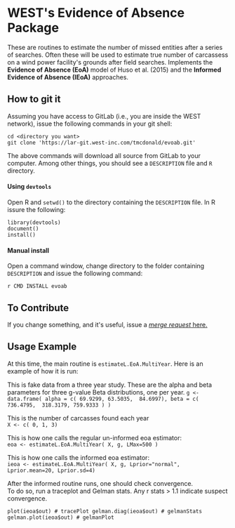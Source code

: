 # WEST's Evidence of Absence Package

These are routines to estimate the number of missed entities after a series of
searches. Often these will be
used to estimate true number of carcassess on a wind power facility's grounds
after field searches. Implements the **Evidence of Absence (EoA)** model of Huso et al. (2015) and the
**Informed Evidence of Absence (IEoA)** approaches.

## How to git it

Assuming you have access to GitLab (i.e., you are inside the WEST network), issue the following 
commands in your git shell: 

`cd <directory you want>`  
`git clone 'https://lar-git.west-inc.com/tmcdonald/evoab.git'`  

The above commands will download all source from GitLab to your computer.  Among other things, 
you should see a `DESCRIPTION` file and `R` directory.  

#### Using `devtools`

Open R and `setwd()` to the directory containing the `DESCRIPTION` file. In R issure the following:

`library(devtools)`  
`document()`  
`install()`   

#### Manual install

Open a command window, change directory to the folder containing `DESCRIPTION` and issue 
the following command: 

`r CMD INSTALL evoab`


## To Contribute

If you change something, and it's useful, issue a [*merge request* here.](https://lar-git.west-inc.com/tmcdonald/evoab/merge_requests)

## Usage Example

At this time, the main routine is `estimateL.EoA.MultiYear`.  Here is an example of how 
it is run: 


This is fake data from a three year study.  These are the 
alpha and beta parameters for three g-value Beta distributions, one per year. 
`g <- data.frame(
  alpha = c( 69.9299, 63.5035,  84.6997),
  beta = c(  736.4795,  318.3179, 759.9333 )
)`

This is the number of carcasses found each year  
`X <- c( 0, 1, 3)`

This is how one calls the regular un-informed eoa estimator:  
`eoa <- estimateL.EoA.MultiYear( X, g, LMax=500 )  `

This is how one calls the informed eoa estimator:  
`ieoa <- estimateL.EoA.MultiYear( X, g, Lprior="normal", Lprior.mean=20, Lprior.sd=4) `

After the informed routine runs, one should check convergence.  
To do so, run a traceplot and Gelman stats.  Any r stats > 1.1 indicate suspect 
convergence. 

`plot(ieoa$out) # tracePlot
gelman.diag(ieoa$out) # gelmanStats
gelman.plot(ieoa$out) # gelmanPlot`
